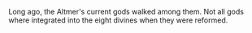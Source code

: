 Long ago, the Altmer's current gods walked among them. Not all gods where integrated into the eight divines when they were reformed.
